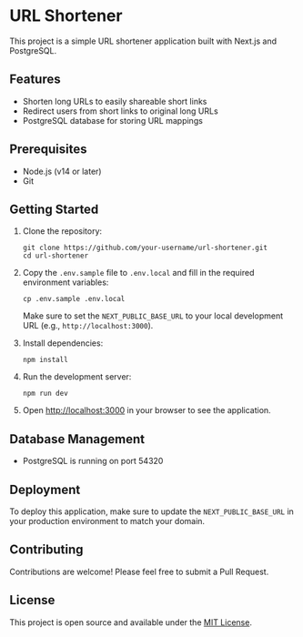 # URL Shortener

This project is a simple URL shortener application built with Next.js and PostgreSQL.

## Features

- Shorten long URLs to easily shareable short links
- Redirect users from short links to original long URLs
- PostgreSQL database for storing URL mappings

## Prerequisites

- Node.js (v14 or later)
- Git

## Getting Started

1. Clone the repository:
   ```
   git clone https://github.com/your-username/url-shortener.git
   cd url-shortener
   ```

2. Copy the `.env.sample` file to `.env.local` and fill in the required environment variables:
   ```
   cp .env.sample .env.local
   ```
   Make sure to set the `NEXT_PUBLIC_BASE_URL` to your local development URL (e.g., `http://localhost:3000`).

3. Install dependencies:
   ```
   npm install
   ```

4. Run the development server:
   ```
   npm run dev
   ```

5. Open [http://localhost:3000](http://localhost:3000) in your browser to see the application.

## Database Management

- PostgreSQL is running on port 54320

## Deployment

To deploy this application, make sure to update the `NEXT_PUBLIC_BASE_URL` in your production environment to match your domain.

## Contributing

Contributions are welcome! Please feel free to submit a Pull Request.

## License

This project is open source and available under the [MIT License](LICENSE).
